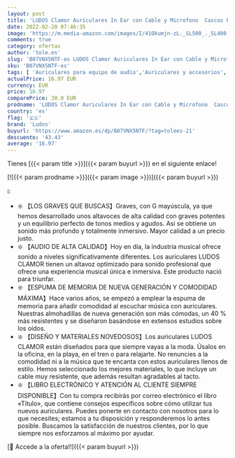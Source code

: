 ```yaml
---
layout: post
title: 'LUDOS Clamor Auriculares In Ear con Cable y Microfono  Cascos Espuma de Memoria  Cable Reforzado  Graves  Earphones para para iPhone  iPad  Samsung  Mi  Xiaomi  Huawei  Gaming  Deportivos  Ordenador'
date: 2022-02-28 07:46:35
image: 'https://m.media-amazon.com/images/I/41Okumjn-zL._SL500_._SL400_.jpg'
comments: true
category: ofertas
author: 'tole.es'
slug: 'B07VNX5NTF-es LUDOS Clamor Auriculares In Ear con Cable y Microfono...'
sku: 'B07VNX5NTF-es'
tags: [ 'Auriculares para equipo de audio','Auriculares y accesorios','Electrónica','ipad','iphone','ludos', ]
actualPrice: 16.97 EUR
currency: EUR
price: 16.97
comparePrice: 30.0 EUR
prodname: 'LUDOS Clamor Auriculares In Ear con Cable y Microfono  Cascos Espuma de Memoria  Cable Reforzado  Graves  Earphones para para iPhone  iPad  Samsung  Mi  Xiaomi  Huawei  Gaming  Deportivos  Ordenador'
country: 'es'
flag: '🇪🇸'
brand: 'Ludos'
buyurl: 'https://www.amazon.es/dp/B07VNX5NTF/?tag=tolees-21'
descuento: '43.43'
average: '16.97'
---
```


Tienes [{{< param title >}}]({{< param buyurl >}}) en el siguiente enlace!

[![{{< param prodname >}}]({{< param image >}})]({{< param buyurl >}})

ℹ️:

- ❇️ 【LOS GRAVES QUE BUSCAS】Graves, con G mayúscula, ya que hemos desarrollado unos altavoces de alta calidad con graves potentes y un equilibrio perfecto de tonos medios y agudos. Así se obtiene un sonido más profundo y totalmente inmersivo. Mayor calidad a un precio justo.
- ❇️ 【AUDIO DE ALTA CALIDAD】Hoy en día, la industria musical ofrece sonido a niveles significativamente diferentes. Los auriculares LUDOS CLAMOR tienen un altavoz optimizado para sonido profesional que ofrece una experiencia musical única e inmersiva. Este producto nació para triunfar.
- ❇️ 【ESPUMA DE MEMORIA DE NUEVA GENERACIÓN Y COMODIDAD MÁXIMA】Hace varios años, se empezó a emplear la espuma de memoria para añadir comodidad al escuchar música con auriculares. Nuestras almohadillas de nueva generación son más cómodas, un 40 % más resistentes y se diseñaron basándose en extensos estudios sobre los oídos.
- ❇️ 【DISEÑO Y MATERIALES NOVEDOSOS】Los auriculares LUDOS CLAMOR están diseñados para que siempre vayas a la moda. Úsalos en la oficina, en la playa, en el tren o para relajarte. No renuncies a la comodidad ni a la música que te encanta con estos auriculares llenos de estilo. Hemos seleccionado los mejores materiales, lo que incluye un cable muy resistente, que además resultan agradables al tacto.
- ❇️ 【LIBRO ELECTRÓNICO Y ATENCIÓN AL CLIENTE SIEMPRE DISPONIBLE】Con tu compra recibirás por correo electrónico el libro «Título», que contiene consejos específicos sobre cómo utilizar tus nuevos auriculares. Puedes ponerte en contacto con nosotros para lo que necesites; estamos a tu disposición y responderemos lo antes posible. Buscamos la satisfacción de nuestros clientes, por lo que siempre nos esforzamos al máximo por ayudar.

[🛒 Accede a la oferta!!]({{< param buyurl >}})
